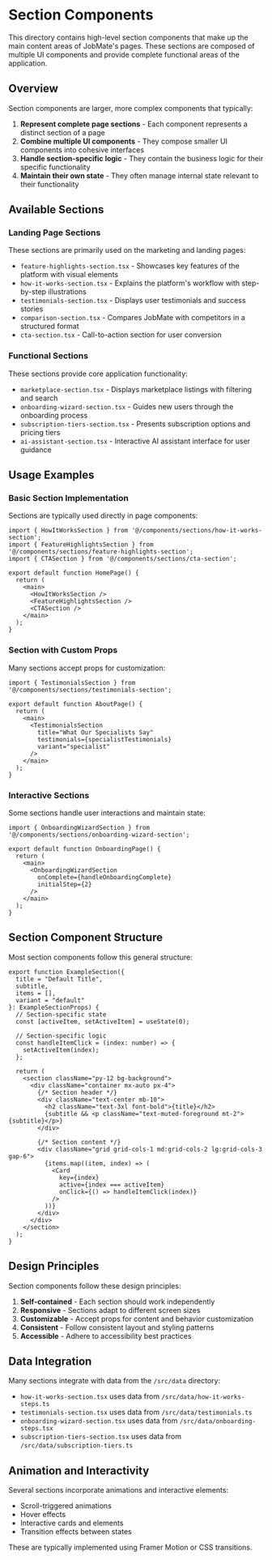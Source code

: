 # Section Components

This directory contains high-level section components that make up the main content areas of JobMate's pages. These sections are composed of multiple UI components and provide complete functional areas of the application.

## Overview

Section components are larger, more complex components that typically:

1. **Represent complete page sections** - Each component represents a distinct section of a page
2. **Combine multiple UI components** - They compose smaller UI components into cohesive interfaces
3. **Handle section-specific logic** - They contain the business logic for their specific functionality
4. **Maintain their own state** - They often manage internal state relevant to their functionality

## Available Sections

### Landing Page Sections

These sections are primarily used on the marketing and landing pages:

- `feature-highlights-section.tsx` - Showcases key features of the platform with visual elements
- `how-it-works-section.tsx` - Explains the platform's workflow with step-by-step illustrations
- `testimonials-section.tsx` - Displays user testimonials and success stories
- `comparison-section.tsx` - Compares JobMate with competitors in a structured format
- `cta-section.tsx` - Call-to-action section for user conversion

### Functional Sections

These sections provide core application functionality:

- `marketplace-section.tsx` - Displays marketplace listings with filtering and search
- `onboarding-wizard-section.tsx` - Guides new users through the onboarding process
- `subscription-tiers-section.tsx` - Presents subscription options and pricing tiers
- `ai-assistant-section.tsx` - Interactive AI assistant interface for user guidance

## Usage Examples

### Basic Section Implementation

Sections are typically used directly in page components:

```tsx
import { HowItWorksSection } from '@/components/sections/how-it-works-section';
import { FeatureHighlightsSection } from '@/components/sections/feature-highlights-section';
import { CTASection } from '@/components/sections/cta-section';

export default function HomePage() {
  return (
    <main>
      <HowItWorksSection />
      <FeatureHighlightsSection />
      <CTASection />
    </main>
  );
}
```

### Section with Custom Props

Many sections accept props for customization:

```tsx
import { TestimonialsSection } from '@/components/sections/testimonials-section';

export default function AboutPage() {
  return (
    <main>
      <TestimonialsSection 
        title="What Our Specialists Say"
        testimonials={specialistTestimonials}
        variant="specialist"
      />
    </main>
  );
}
```

### Interactive Sections

Some sections handle user interactions and maintain state:

```tsx
import { OnboardingWizardSection } from '@/components/sections/onboarding-wizard-section';

export default function OnboardingPage() {
  return (
    <main>
      <OnboardingWizardSection 
        onComplete={handleOnboardingComplete}
        initialStep={2}
      />
    </main>
  );
}
```

## Section Component Structure

Most section components follow this general structure:

```tsx
export function ExampleSection({ 
  title = "Default Title",
  subtitle,
  items = [],
  variant = "default"
}: ExampleSectionProps) {
  // Section-specific state
  const [activeItem, setActiveItem] = useState(0);
  
  // Section-specific logic
  const handleItemClick = (index: number) => {
    setActiveItem(index);
  };
  
  return (
    <section className="py-12 bg-background">
      <div className="container mx-auto px-4">
        {/* Section header */}
        <div className="text-center mb-10">
          <h2 className="text-3xl font-bold">{title}</h2>
          {subtitle && <p className="text-muted-foreground mt-2">{subtitle}</p>}
        </div>
        
        {/* Section content */}
        <div className="grid grid-cols-1 md:grid-cols-2 lg:grid-cols-3 gap-6">
          {items.map((item, index) => (
            <Card 
              key={index}
              active={index === activeItem}
              onClick={() => handleItemClick(index)}
            />
          ))}
        </div>
      </div>
    </section>
  );
}
```

## Design Principles

Section components follow these design principles:

1. **Self-contained** - Each section should work independently
2. **Responsive** - Sections adapt to different screen sizes
3. **Customizable** - Accept props for content and behavior customization
4. **Consistent** - Follow consistent layout and styling patterns
5. **Accessible** - Adhere to accessibility best practices

## Data Integration

Many sections integrate with data from the `/src/data` directory:

- `how-it-works-section.tsx` uses data from `/src/data/how-it-works-steps.ts`
- `testimonials-section.tsx` uses data from `/src/data/testimonials.ts`
- `onboarding-wizard-section.tsx` uses data from `/src/data/onboarding-steps.tsx`
- `subscription-tiers-section.tsx` uses data from `/src/data/subscription-tiers.ts`

## Animation and Interactivity

Several sections incorporate animations and interactive elements:

- Scroll-triggered animations
- Hover effects
- Interactive cards and elements
- Transition effects between states

These are typically implemented using Framer Motion or CSS transitions.
